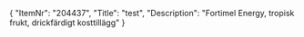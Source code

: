 {
  "ItemNr": "204437",
  "Title": "test",
  "Description": "Fortimel Energy, tropisk frukt, drickfärdigt kosttillägg"
}